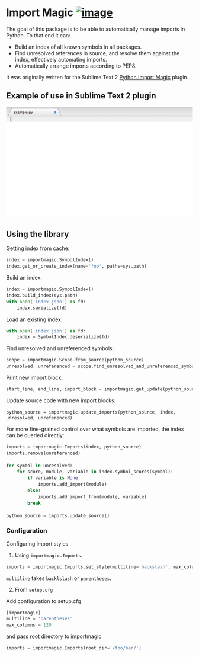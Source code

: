 # Import Magic [![image](https://secure.travis-ci.org/alecthomas/importmagic.png?branch=master)](https://travis-ci.org/alecthomas/importmagic)

The goal of this package is to be able to automatically manage imports in Python. To that end it can:

- Build an index of all known symbols in all packages.
- Find unresolved references in source, and resolve them against the index, effectively automating imports.
- Automatically arrange imports according to PEP8.

It was originally written for the Sublime Text 2 [Python Import Magic](https://github.com/alecthomas/SublimePythonImportMagic) plugin.

## Example of use in Sublime Text 2 plugin

![Example of Import Magic at work](importmagic.gif)


## Using the library

Getting index from cache:

```python
index = importmagic.SymbolIndex()
index.get_or_create_index(name='foo', paths=sys.path)
```

Build an index:

```python
index = importmagic.SymbolIndex()
index.build_index(sys.path)
with open('index.json') as fd:
    index.serialize(fd)
```

Load an existing index:

```python
with open('index.json') as fd:
    index = SymbolIndex.deserialize(fd)
```

Find unresolved and unreferenced symbols:

```python
scope = importmagic.Scope.from_source(python_source)
unresolved, unreferenced = scope.find_unresolved_and_unreferenced_symbols()
```

Print new import block:

```python
start_line, end_line, import_block = importmagic.get_update(python_source, index, unresolved, unreferenced)
```

Update source code with new import blocks:

```
python_source = importmagic.update_imports(python_source, index, unresolved, unreferenced)
```

For more fine-grained control over what symbols are imported, the index can be queried directly:

```python
imports = importmagic.Imports(index, python_source)
imports.remove(unreferenced)

for symbol in unresolved:
    for score, module, variable in index.symbol_scores(symbol):
        if variable is None:
            imports.add_import(module)
        else:
            imports.add_import_from(module, variable)
        break

python_source = imports.update_source()
```


### Configuration

Configuring import styles

1. Using `importmagic.Imports`.

```python
imports = importmagic.Imports.set_style(multiline='backslash', max_columns=80)
```

`multiline` takes `backlslash` or `parentheses`.


2. From `setup.cfg`

Add configuration to setup.cfg

```python
[importmagic]
multiline = 'parentheses'
max_columns = 120
```

and pass root directory to importmagic

```python
imports = importmagic.Imports(root_dir='/foo/bar/')
```
